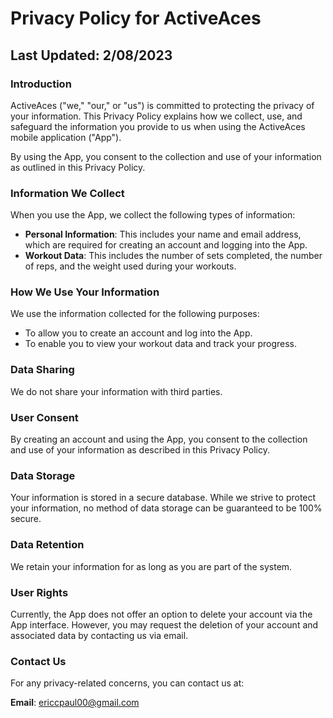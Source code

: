 # Privacy Policy for ActiveAces

## Last Updated: 2/08/2023

### Introduction

ActiveAces ("we," "our," or "us") is committed to protecting the privacy of your information. This Privacy Policy explains how we collect, use, and safeguard the information you provide to us when using the ActiveAces mobile application ("App").

By using the App, you consent to the collection and use of your information as outlined in this Privacy Policy.

### Information We Collect

When you use the App, we collect the following types of information:

- **Personal Information**: This includes your name and email address, which are required for creating an account and logging into the App.
- **Workout Data**: This includes the number of sets completed, the number of reps, and the weight used during your workouts.

### How We Use Your Information

We use the information collected for the following purposes:

- To allow you to create an account and log into the App.
- To enable you to view your workout data and track your progress.

### Data Sharing

We do not share your information with third parties.

### User Consent

By creating an account and using the App, you consent to the collection and use of your information as described in this Privacy Policy.

### Data Storage

Your information is stored in a secure database. While we strive to protect your information, no method of data storage can be guaranteed to be 100% secure.

### Data Retention

We retain your information for as long as you are part of the system.

### User Rights

Currently, the App does not offer an option to delete your account via the App interface. However, you may request the deletion of your account and associated data by contacting us via email.

### Contact Us

For any privacy-related concerns, you can contact us at:

**Email**: [ericcpaul00@gmail.com](mailto:ericcpaul00@gmail.com)

